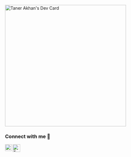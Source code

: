 <a href="https://app.daily.dev/tanerakhan"><img src="https://api.daily.dev/devcards/7889c04c3e684655beb3b29f6c98fc36.png?r=djm" width="400" alt="Taner Akhan's Dev Card"/></a>

### Connect with me 💬

<a target="_blank" href="https://linkedin.com/tanerakhan/">
  <img align="left" alt="Taner Akhan | LinkedIn" width="22px" src="https://raw.githubusercontent.com/peterthehan/peterthehan/master/assets/linkedin.svg" />
</a>
<a href="https://stackoverflow.com/users/10539587/taner-akhan" target="_blank"><img align="left" alt="Taner Akhan | Stackoverflow" width="25px" style="max-width:100%" src="https://upload.wikimedia.org/wikipedia/commons/e/ef/Stack_Overflow_icon.svg" /></a>

